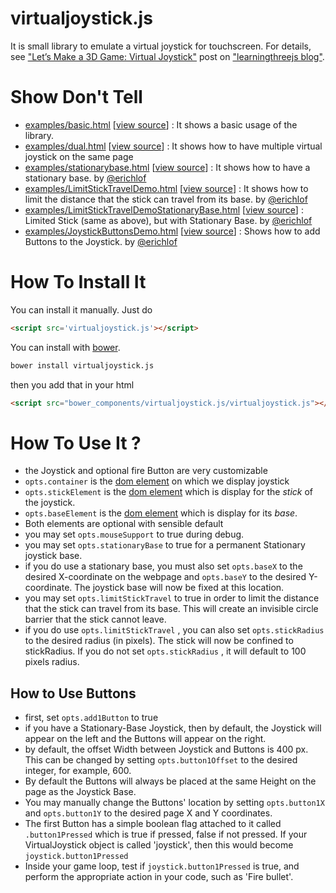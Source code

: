 virtualjoystick.js
==================

It is small library to emulate a virtual joystick for touchscreen.
For details, see ["Let’s Make a 3D Game: Virtual Joystick"](http://learningthreejs.com/blog/2011/12/26/let-s-make-a-3d-game-virtual-joystick/)
post on 
["learningthreejs blog"](http://learningthreejs.com).

Show Don't Tell
===============
* [examples/basic.html](http://erichlof.github.io/virtualjoystick.js/examples/basic.html)
\[[view source](https://github.com/erichlof/virtualjoystick.js/blob/master/examples/basic.html)\] :
It shows a basic usage of the library.
* [examples/dual.html](http://erichlof.github.io/virtualjoystick.js/examples/dual.html)
\[[view source](https://github.com/erichlof/virtualjoystick.js/blob/master/examples/dual.html)\] :
It shows how to have multiple virtual joystick on the same page
* [examples/stationarybase.html](http://erichlof.github.io/virtualjoystick.js/examples/stationarybase.html)
\[[view source](https://github.com/erichlof/virtualjoystick.js/blob/master/examples/stationarybase.html)\] :
It shows how to have a stationary base. by [@erichlof](https://github.com/erichlof)
* [examples/LimitStickTravelDemo.html](http://erichlof.github.io/virtualjoystick.js/examples/LimitStickTravelDemo.html)
\[[view source](https://github.com/erichlof/virtualjoystick.js/blob/master/examples/LimitStickTravelDemo.html)\] :
It shows how to limit the distance that the stick can travel from its base. by [@erichlof](https://github.com/erichlof)
* [examples/LimitStickTravelDemoStationaryBase.html](http://erichlof.github.io/virtualjoystick.js/examples/LimitStickTravelDemoStationaryBase.html)
\[[view source](https://github.com/erichlof/virtualjoystick.js/blob/master/examples/LimitStickTravelDemoStationaryBase.html)\] :
Limited Stick (same as above), but with Stationary Base. by [@erichlof](https://github.com/erichlof)
* [examples/JoystickButtonsDemo.html](http://erichlof.github.io/virtualjoystick.js/examples/JoystickButtonsDemo.html)
\[[view source](https://github.com/erichlof/virtualjoystick.js/blob/master/examples/JoystickButtonsDemo.html)\] :
Shows how to add Buttons to the Joystick. by [@erichlof](https://github.com/erichlof)

How To Install It
=================

You can install it manually. Just do 

```html
<script src='virtualjoystick.js'></script>
```

You can install with [bower](http://bower.io/).

```bash
bower install virtualjoystick.js
```

then you add that in your html

```html
<script src="bower_components/virtualjoystick.js/virtualjoystick.js"></script>
```


How To Use It ?
===============

* the Joystick and optional fire Button are very customizable
* ```opts.container``` is the
[dom element](https://developer.mozilla.org/en/DOM/element)
on which we display joystick
* ```opts.stickElement``` is the
[dom element](https://developer.mozilla.org/en/DOM/element)
which is display for the *stick* of the joystick.
* ```opts.baseElement``` is the 
[dom element](https://developer.mozilla.org/en/DOM/element)
which is display for its *base*.
* Both elements are optional with sensible default
* you may set ```opts.mouseSupport``` to true during debug.
* you may set ```opts.stationaryBase``` to true for a permanent Stationary joystick base.
* if you do use a stationary base, you must also set ```opts.baseX``` to the desired X-coordinate on the webpage and ```opts.baseY``` to the desired Y-coordinate.  The joystick base will now be fixed at this location.
* you may set ```opts.limitStickTravel``` to true in order to limit the distance that the stick can travel from its base.  This will create an invisible circle barrier that the stick cannot leave. 
* if you do use ```opts.limitStickTravel``` , you can also set ```opts.stickRadius``` to the desired radius (in pixels).  The stick will now be confined to stickRadius.  If you do not set ```opts.stickRadius``` , it will default to 100 pixels radius.

How to Use Buttons
------------------
* first, set ```opts.add1Button``` to true
* if you have a Stationary-Base Joystick, then by default, the Joystick will appear on the left and the Buttons will appear on the right.
* by default, the offset Width between Joystick and Buttons is 400 px.  This can be changed by setting ```opts.button1Offset``` to the desired integer, for example, 600.
* By default the Buttons will always be placed at the same Height on the page as the Joystick Base.
* You may manually change the Buttons' location by setting ```opts.button1X``` and ```opts.button1Y``` to the desired page X and Y coordinates.
* The first Button has a simple boolean flag attached to it called ```.button1Pressed``` which is true if pressed, false if not pressed.  If your VirtualJoystick object is called 'joystick', then this would become ```joystick.button1Pressed```
* Inside your game loop, test if ```joystick.button1Pressed``` is true, and perform the appropriate action in your code, such as 'Fire bullet'.  
